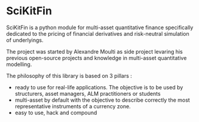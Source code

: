 # SciKitFin

SciKitFin is a python module for multi-asset quantitative finance specifically dedicated to the pricing of financial derivatives and risk-neutral simulation of underlyings.

The project was started by Alexandre Moulti as side project levaring his previous open-source projects and knowledge in multi-asset quantitative modelling.

The philosophy of this library is based on 3 pillars :
- ready to use for real-life applications. The objective is to be used by structurers, asset managers, ALM practitioners or students
- multi-asset by default with the objective to describe correctly the most representative instruments of a currency zone.
- easy to use, hack and compound

